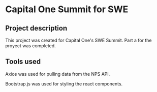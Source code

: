 # Capital One Summit for SWE

## Project description

This project was created for Capital One's SWE Summit. Part a for the proyect was completed. 

## Tools used

Axios was used for pulling data from the NPS API.

Bootstrap.js was used for styling the react components. 

